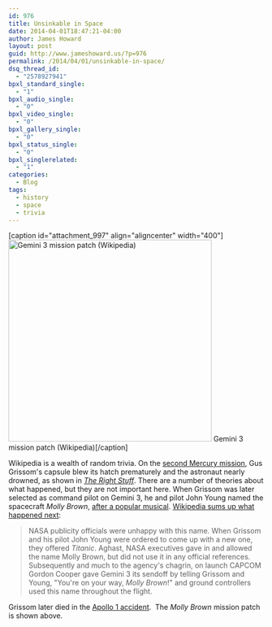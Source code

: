 ```yaml
---
id: 976
title: Unsinkable in Space
date: 2014-04-01T18:47:21-04:00
author: James Howard
layout: post
guid: http://www.jameshoward.us/?p=976
permalink: /2014/04/01/unsinkable-in-space/
dsq_thread_id:
  - "2578927941"
bpxl_standard_single:
  - "1"
bpxl_audio_single:
  - "0"
bpxl_video_single:
  - "0"
bpxl_gallery_single:
  - "0"
bpxl_status_single:
  - "0"
bpxl_singlerelated:
  - "1"
categories:
  - Blog
tags:
  - history
  - space
  - trivia
---
```

[caption id="attachment_997" align="aligncenter" width="400"]<a href="https://jameshoward.us/wp-content/uploads/2014/04/Gemini31.jpg"><img src="https://jameshoward.us/wp-content/uploads/2014/04/Gemini31.jpg" alt="Gemini 3 mission patch (Wikipedia)" width="400" height="397" class="size-full wp-image-997" /></a> Gemini 3 mission patch (Wikipedia)[/caption]

Wikipedia is a wealth of random trivia. On the <a title="Mercury-Redstone 4" href="http://en.wikipedia.org/wiki/Mercury-Redstone_4">second Mercury mission</a>, Gus Grissom's capsule blew its hatch prematurely and the astronaut nearly drowned, as shown in <a title="The Right Stuff on IMDB" href="http://www.imdb.com/title/tt0086197/"><em>The Right Stuff</em></a>. There are a number of theories about what happened, but they are not important here. When Grissom was later selected as command pilot on Gemini 3, he and pilot John Young named the spacecraft <em>Molly Brown</em>, <a title="The Unsinkable Molly Brown on Wikipedia" href="http://en.wikipedia.org/wiki/The_Unsinkable_Molly_Brown_(musical)">after a popular musical</a>. <a title="Gus Grissom on Wikipedia" href="http://en.wikipedia.org/wiki/Gus_Grissom#Naming_of_the_Molly_Brown">Wikipedia sums up what happened next</a>:
<blockquote>NASA publicity officials were unhappy with this name. When Grissom and his pilot John Young were ordered to come up with a new one, they offered <em>Titanic</em>. Aghast, NASA executives gave in and allowed the name Molly Brown, but did not use it in any official references. Subsequently and much to the agency's chagrin, on launch CAPCOM Gordon Cooper gave Gemini 3 its sendoff by telling Grissom and Young, "You're on your way, <em>Molly Brown</em>!" and ground controllers used this name throughout the flight.</blockquote>
Grissom later died in the <a title="Apollo 1 on Wikipedia" href="http://en.wikipedia.org/wiki/Apollo_1">Apollo 1 accident</a>.  The <em>Molly Brown</em> mission patch is shown above.
